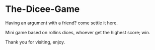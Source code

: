 # The-Dicee-Game
Having an argument with a friend? come settle it here.

Mini game based on rollins dices, whoever get the highest score; win.

Thank you for visiting, enjoy.
